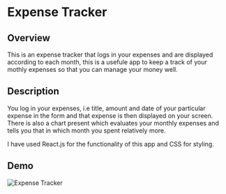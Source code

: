 # Expense Tracker
## Overview

This is an expense tracker that logs in your expenses and are displayed according to each month, this is a usefule app to keep a track of your mothly expenses so that you can manage your money well.

## Description
You log in your expenses, i.e title, amount and date of your particular expense in the form and that expense is then displayed on your screen. There is also a chart present which evaluates your monthly expenses and tells you that in which month you spent relatively more.

I have used React.js for the functionality of this app and CSS for styling.

## Demo
![Expense Tracker](./Expense-Tracker-App.png)
